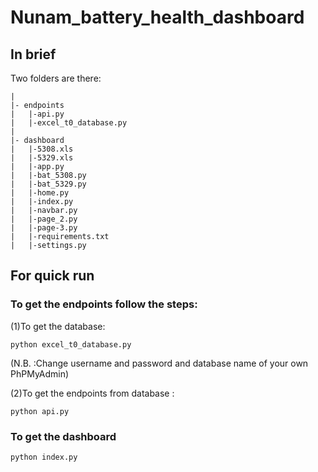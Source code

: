 # Nunam_battery_health_dashboard

## In brief

Two folders are there:
```
|
|- endpoints
|   |-api.py
|   |-excel_t0_database.py
|
|- dashboard
|   |-5308.xls
|   |-5329.xls
|   |-app.py
|   |-bat_5308.py
|   |-bat_5329.py
|   |-home.py
|   |-index.py
|   |-navbar.py
|   |-page_2.py
|   |-page-3.py
|   |-requirements.txt
|   |-settings.py

```


## For quick run

### To get the endpoints follow the steps:
(1)To get the database: 
```
python excel_t0_database.py
```
(N.B. :Change username and password and database name of your own PhPMyAdmin)

(2)To get the endpoints from database :

```
python api.py
```


### To get the dashboard

```
python index.py
```

